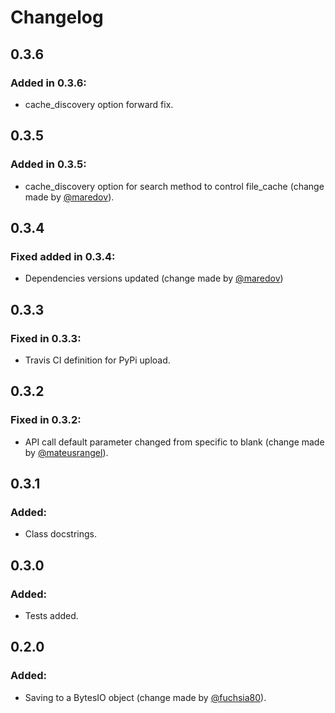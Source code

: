 # Changelog

## 0.3.6

### Added in 0.3.6:  
-   cache_discovery option forward fix.

## 0.3.5

### Added in 0.3.5:  
-   cache_discovery option for search method to control file_cache (change made by [@maredov](https://github.com/marodev)).

## 0.3.4

### Fixed added in 0.3.4:  
-   Dependencies versions updated (change made by [@maredov](https://github.com/marodev))

## 0.3.3

### Fixed in 0.3.3:  
-   Travis CI definition for PyPi upload.

## 0.3.2

### Fixed in 0.3.2:  
-   API call default parameter changed from specific to blank (change made by [@mateusrangel](https://github.com/mateusrangel)).

## 0.3.1

### Added:  
-   Class docstrings.

## 0.3.0

### Added:  
-   Tests added. 

## 0.2.0

### Added:  
-   Saving to a BytesIO object (change made by [@fuchsia80](https://github.com/fuchsia80)). 
